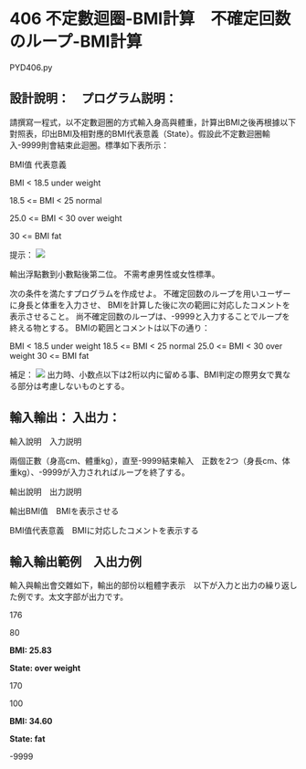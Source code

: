 # 406 不定數迴圈-BMI計算　不確定回数のループ-BMI計算
PYD406.py
## 設計說明：　プログラム説明：
請撰寫一程式，以不定數迴圈的方式輸入身高與體重，計算出BMI之後再根據以下對照表，印出BMI及相對應的BMI代表意義（State）。假設此不定數迴圈輸入-9999則會結束此迴圈。標準如下表所示：

BMI值	代表意義

BMI < 18.5	under weight

18.5 <= BMI < 25	normal

25.0 <= BMI < 30	over weight

30 <= BMI	fat

提示： 
![](https://i.imgur.com/qLEszcw.png)

輸出浮點數到小數點後第二位。 不需考慮男性或女性標準。

次の条件を満たすプログラムを作成せよ。
不確定回数のループを用いユーザーに身長と体重を入力させ、
BMIを計算した後に次の範囲に対応したコメントを表示させること。
尚不確定回数のループは、-9999と入力することでループを終える物とする。
BMIの範囲とコメントは以下の通り：

BMI < 18.5	under weight
18.5 <= BMI < 25	normal
25.0 <= BMI < 30	over weight
30 <= BMI	fat

補足：
![](https://i.imgur.com/qLEszcw.png)
出力時、小数点以下は2桁以内に留める事、BMI判定の際男女で異なる部分は考慮しないものとする。

## 輸入輸出： 入出力：
輸入說明　入力説明

兩個正數（身高cm、體重kg），直至-9999結束輸入　正数を2つ（身長cm、体重kg）、-9999が入力されればループを終了する。

輸出說明　出力説明

輸出BMI值　BMIを表示させる

BMI值代表意義　BMIに対応したコメントを表示する

## 輸入輸出範例　入出力例

輸入與輸出會交雜如下，輸出的部份以粗體字表示　以下が入力と出力の繰り返した例です。太文字部が出力です。

176

80

**BMI: 25.83**

**State: over weight**

170

100

**BMI: 34.60**

**State: fat**

-9999
